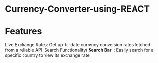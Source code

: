 # Currency-Converter-using-REACT

# Features
Live Exchange Rates: Get up-to-date currency conversion rates fetched from a reliable API.
Search Functionality( <b> Search Bar </b> ): Easily search for a specific country to view its exchange rate.
